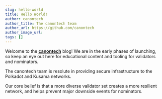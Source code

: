 ```yaml
---
slug: hello-world
title: Hello World!
author: canontech
author_title: The canontech team
author_url: https://github.com/canontech
author_image_url: 
tags: []
---
```


Welcome to the [**canontech**](https://github.com/canontech) blog! We are in the early phases of launching, so keep an eye out here for educational content and tooling for validators and nominators.

The canontech team is resolute in providing secure infrastructure to the Polkadot and Kusama networks.

Our core belief is that a more diverse validator set creates a more resilient network, and helps prevent major downside events for nominators.

<!--truncate-->